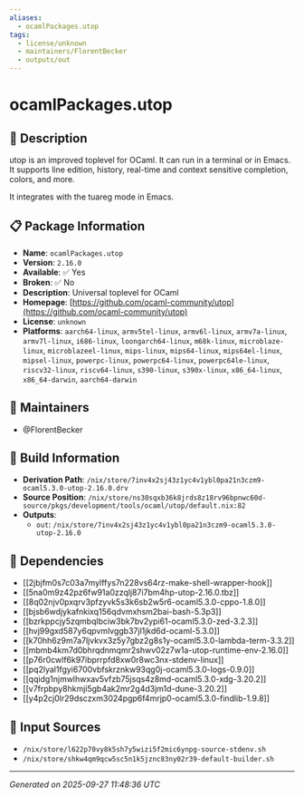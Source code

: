 ```yaml
---
aliases:
  - ocamlPackages.utop
tags:
  - license/unknown
  - maintainers/FlorentBecker
  - outputs/out
---
```


# ocamlPackages.utop

## 📝 Description

utop is an improved toplevel for OCaml. It can run in a terminal or in Emacs. It supports line edition, history, real-time and context sensitive completion, colors, and more.

It integrates with the tuareg mode in Emacs.


## 📋 Package Information

- **Name**: `ocamlPackages.utop`
- **Version**: `2.16.0`
- **Available**: ✅ Yes
- **Broken**: ✅ No
- **Description**: Universal toplevel for OCaml
- **Homepage**: [https://github.com/ocaml-community/utop](https://github.com/ocaml-community/utop)
- **License**: `unknown`
- **Platforms**: `aarch64-linux`, `armv5tel-linux`, `armv6l-linux`, `armv7a-linux`, `armv7l-linux`, `i686-linux`, `loongarch64-linux`, `m68k-linux`, `microblaze-linux`, `microblazeel-linux`, `mips-linux`, `mips64-linux`, `mips64el-linux`, `mipsel-linux`, `powerpc-linux`, `powerpc64-linux`, `powerpc64le-linux`, `riscv32-linux`, `riscv64-linux`, `s390-linux`, `s390x-linux`, `x86_64-linux`, `x86_64-darwin`, `aarch64-darwin`
## 👥 Maintainers

- @FlorentBecker


## 🔧 Build Information

- **Derivation Path**: `/nix/store/7inv4x2sj43z1yc4v1ybl0pa21n3czm9-ocaml5.3.0-utop-2.16.0.drv`
- **Source Position**: `/nix/store/ns30sqxb36k8jrds8z18rv96bpnwc60d-source/pkgs/development/tools/ocaml/utop/default.nix:82`
- **Outputs**:
  - `out`:  `/nix/store/7inv4x2sj43z1yc4v1ybl0pa21n3czm9-ocaml5.3.0-utop-2.16.0`

## 🔗 Dependencies

- [[2jbjfm0s7c03a7mylffys7n228vs64rz-make-shell-wrapper-hook]]
- [[5na0m9z42pz6fw91a0zzqlj87i7bm4hp-utop-2.16.0.tbz]]
- [[8q02njv0pxqrv3pfzyvk5s3k6sb2w5r6-ocaml5.3.0-cppo-1.8.0]]
- [[bjsb6wdjykafnkixq156qdvmxhsm2bai-bash-5.3p3]]
- [[bzrkppcjy5zqmbqlbciw3bk7bv2ypi61-ocaml5.3.0-zed-3.2.3]]
- [[hvj99gxd587y6qpvmlvggb37jl1jkd6d-ocaml-5.3.0]]
- [[k70hh6z9m7a7ljvkvx3z5y7gbz2g8s1y-ocaml5.3.0-lambda-term-3.3.2]]
- [[mbmb4km7d0bhrqdnmqmr2shwv02z7w1a-utop-runtime-env-2.16.0]]
- [[p76r0cwlf6k97ibprrpfd8xw0r8wc3nx-stdenv-linux]]
- [[pq2lyal1fgyi6700vbfskrznkw93qg0j-ocaml5.3.0-logs-0.9.0]]
- [[qqidg1njmwlhwxav5vfzb75jsqs4z8md-ocaml5.3.0-xdg-3.20.2]]
- [[v7frpbpy8hkmji5gb4ak2mr2g4d3jm1d-dune-3.20.2]]
- [[y4p2cj0lr29dsczxm3024pgp6f4mrjp0-ocaml5.3.0-findlib-1.9.8]]

## 📁 Input Sources

- `/nix/store/l622p70vy8k5sh7y5wizi5f2mic6ynpg-source-stdenv.sh`
- `/nix/store/shkw4qm9qcw5sc5n1k5jznc83ny02r39-default-builder.sh`

---
*Generated on 2025-09-27 11:48:36 UTC*

